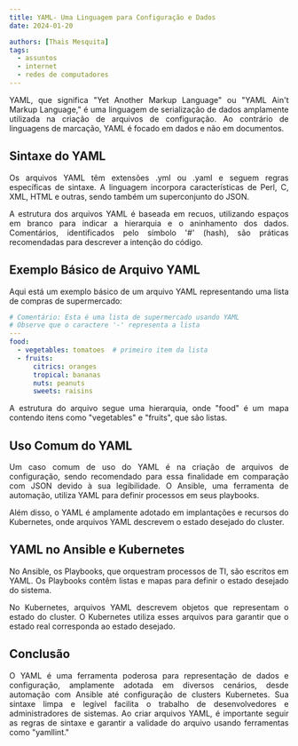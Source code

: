 ```yaml
---
title: YAML- Uma Linguagem para Configuração e Dados
date: 2024-01-20

authors: [Thais Mesquita]
tags:
  - assuntos
  - internet
  - redes de computadores
---
```


<p align="justify">
    YAML, que significa "Yet Another Markup Language" ou "YAML Ain't Markup Language," é uma linguagem de serialização de dados amplamente utilizada na criação de arquivos de configuração. Ao contrário de linguagens de marcação, YAML é focado em dados e não em documentos. </p>

## Sintaxe do YAML

<p align="justify">
    Os arquivos YAML têm extensões .yml ou .yaml e seguem regras específicas de sintaxe. A linguagem incorpora características de Perl, C, XML, HTML e outras, sendo também um superconjunto do JSON. </p>

<p align="justify">
    A estrutura dos arquivos YAML é baseada em recuos, utilizando espaços em branco para indicar a hierarquia e o aninhamento dos dados. Comentários, identificados pelo símbolo '#' (hash), são práticas recomendadas para descrever a intenção do código. </p>

## Exemplo Básico de Arquivo YAML

<p align="justify">
    Aqui está um exemplo básico de um arquivo YAML representando uma lista de compras de supermercado: </p>

```yaml
# Comentário: Esta é uma lista de supermercado usando YAML
# Observe que o caractere '-' representa a lista
---
food:
  - vegetables: tomatoes  # primeiro item da lista
  - fruits:
      citrics: oranges
      tropical: bananas
      nuts: peanuts
      sweets: raisins
```
<p align="justify">
    A estrutura do arquivo segue uma hierarquia, onde "food" é um mapa contendo itens como "vegetables" e "fruits", que são listas. </p>

## Uso Comum do YAML

<p align="justify">
    Um caso comum de uso do YAML é na criação de arquivos de configuração, sendo recomendado para essa finalidade em comparação com JSON devido à sua legibilidade. O Ansible, uma ferramenta de automação, utiliza YAML para definir processos em seus playbooks. </p>

<p align="justify">
    Além disso, o YAML é amplamente adotado em implantações e recursos do Kubernetes, onde arquivos YAML descrevem o estado desejado do cluster. </p>

## YAML no Ansible e Kubernetes

<p align="justify">
    No Ansible, os Playbooks, que orquestram processos de TI, são escritos em YAML. Os Playbooks contêm listas e mapas para definir o estado desejado do sistema. </p>

<p align="justify">
    No Kubernetes, arquivos YAML descrevem objetos que representam o estado do cluster. O Kubernetes utiliza esses arquivos para garantir que o estado real corresponda ao estado desejado. </p>

## Conclusão

<p align="justify">
    O YAML é uma ferramenta poderosa para representação de dados e configuração, amplamente adotada em diversos cenários, desde automação com Ansible até configuração de clusters Kubernetes. Sua sintaxe limpa e legível facilita o trabalho de desenvolvedores e administradores de sistemas. Ao criar arquivos YAML, é importante seguir as regras de sintaxe e garantir a validade do arquivo usando ferramentas como "yamllint." </p>